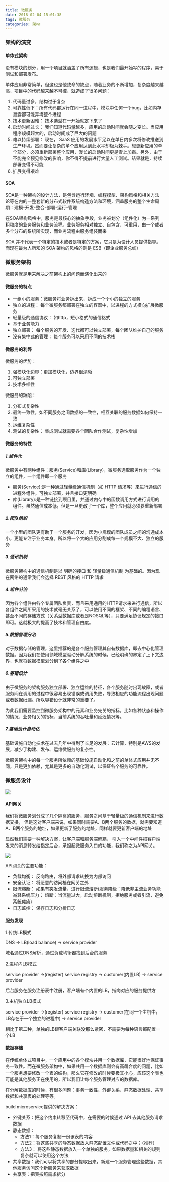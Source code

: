 ```yaml
---
title: 微服务
date: 2018-02-04 15:01:38
tags: 微服务
categories: 架构
---
```


### 架构的演变

#### 单体式架构

没有模块的划分，用一个项目就涵盖了所有逻辑，也是我们最开始写的程序，易于测试和部署发布。

单体应用非常简单，但这也是他致命的缺点，随着业务的不断增加，复杂度越来越高，项目中的代码越来越不可控，就造成了很多问题：

1. 代码量过多，结构过于复杂
2. 可靠性低下：所有代码都运行在同一进程中，模块中任何一个bug，比如内存泄露都可能弄垮整个进程
3. 技术更新困难： 技术选型在一开始就定下来了
4. 启动时间过长： 我们知道代码量越多，应用的启动时间就会随之变长。当应用程序规模超大的，启动时间成了巨大的问题
5. 难以持续部署： 现在， SaaS 应用的发展水平足以在单日内多次将修改推送到生产环境。然而要让复杂的单个应用达到此水平却极为棘手。想更新应用的单个部分，必须重新部署整个应用，漫长的启动时间更是雪上加霜。另外，由于不能完全预见修改的影响，你不得不提前进行大量人工测试。结果就是，持续部署变得不可能
6. 扩展变得艰难

#### SOA

SOA是一种架构的设计方法，是包含运行环境、编程模型、架构风格和相关方法论等在内的一整套新的分布式软件系统构造方法和环境，涵盖服务的整个生命周期：建模-开发-整合-部署-运行-管理

在SOA架构风格中，服务是最核心的抽象手段，业务被划分（组件化）为一系列粗粒度的业务服务和业务流程。业务服务相对独立、自包含、可重用，由一个或者多个分布的系统所实现，而业务流程由服务组装而来

SOA 并不代表一个特定的技术或者是特定的方案，它只是为设计人员提供指导。而现在最为人所知的 SOA 架构的风格的则是 ESB（即企业服务总线）



### 微服务架构

微服务就是用来解决之前架构上的问题而演化出来的

#### 微服务的特点

- 一组小的服务：微服务将业务拆出来，拆成一个个小的独立的服务
- 独立的进程： 每个微服务都部署在独立的容器中，以进程的方式横向扩展微服务
- 轻量级的通信协议： 如http，短小格式的通信格式
- 基于业务能力
- 独立部署： 每个服务的开发、迭代都可以独立部署，每个团队维护自己的服务
- 没有集中式的管理： 每个服务可以采用不同的技术栈

#### 微服务的利弊

微服务的优势：

1. 强模块化边界：更加模块化，边界很清晰
2. 可独立部署
3. 技术多样性


微服务的缺陷：

1. 分布式复杂性
2. 最终一致性，如不同服务之间数据的一致性，相互关联的服务数据如何保持一致
3. 运维复杂性
4. 测试的复杂性： 集成测试就需要各个团队合作测试，复杂性增加

#### 微服务的特性

##### 1.组件化

微服务中有两种组件：服务(Service)和库(Library)，微服务选取服务作为一个独立的组件，一个组件即一个服务

- 服务(Service):是一种通过轻量级通信机制（如 HTTP 请求等）来进行通信的进程外组件。可独立部署，并且接口更明确
- 库(Library):是一种链接到项目里，并通过内存中的函数调用方式进行调用的组件。虽然通信成本低，但是一旦更改了一个库，整个应用就必须要重新部署


##### 2.团队组织

一个小型的团队更有助于一个服务的开发，因为小规模的团队成员之间的沟通成本小，更能专注于业务本身。所以将一个大的应用分割成每一个规模不大、独立的服务

##### 3.通讯机制
微服务架构中的通信机制是以 明确的接口 和 轻量级通信机制 为基础的。因为现在网络的通常我们会选择 REST 风格的 HTTP 请求

##### 4.组件分治

因为各个组件由各个专属团队负责，而且采用通用的HTTP请求来进行通信，所以各组件之间所采用的技术就毫无关系了，可以使用不同的框架、不同的编程语言、甚至不同的存储方式（关系型数据库或者是NOSQL等），只要满足协议规定的接口即可。这就极大的提高了技术和管理自由度。

##### 5.数据管理分治

对于数据存储的管理，这里推荐的是各个服务管理其自有数据库，即去中心化管理数据。因为我们在使用领域模型驱动分解系统的时候，已经明确的界定了上下文边界，也就将数据模型划分到了各个组件之中

##### 6.容错设计

由于微服务的架构服务独立部署、独立运维的特征，各个服务随时出现故障，或者服务间在调用的过程中很容易出现错误或调用失败，导致相应的功能流程出现问题或者数据纰漏。所以容错设计就非常的重要了。

为此我们需要监控到微服务架构中的元素和业务先关的指标，比如各种状态和操作的情况、业务相关的指标、当前系统的吞吐量和延迟情况等。

##### 7.基础设计自动化

基础设施自动化技术在过去几年中得到了长足的发展：云计算，特别是AWS的发展，减少了构建、发布、运维微服务的复杂性。

微服务架构中的每一个服务所依赖的基础设施自动化和之前的单体式应用并无不同，只是更加依赖，尤其是更多的自动化测试，以保证各个服务的可靠性。


### 微服务设计

![](/images/microservice.png)

#### API网关

我们将微服务划分成了几个隔离的服务，服务之间基于轻量级的通信机制来进行数据交换， 但是这对客户端来说，如果同时需要A、B两个服务的数据，就需要知道A、B两个服务的地址，如果更新了服务的地址，同样就要更新客户端的地址

显然我们需要一种解决方案，让客户端和服务端解耦， 引入一个中间件把客户端发来的消息转发给指定后台，承担起微服务入口的功能，我们称之为API网关。



![](/images/API-Gateway.png.jpg)


API网关的主要功能：
- 负载均衡： 反向路由，将外部请求转换为内部访问
- 安全认证： 将恶意的访问档在网关之外
- 限流熔断： 如果有突发流量，进行限流熔断(服务降级：降低非主流业务功能减轻系统压力； 熔断：当流量过大，启动熔断机制，拒绝服务或者引流，避免系统瘫痪)
- 日志监控： 保存日志和分析日志




#### 服务发现

1.传统LB模式

DNS -> LB(load balance) -> service provider

域名通过DNS解析，通过负载均衡器找到后台的服务

2.进程内LB模式

service provider ->(register)  service registry -> customer(内置LB) -> service provider

后台服务在服务注册表中注册，客户端有个内置的LB，指向对应的服务提供方


3.主机独立LB模式

service provider ->(register)   service registry  -> 
customer(在同一个主机中，LB存在于一个独立的进程中) -> service provider

相比于第二种，单独的LB跟客户端关联没那么紧密，不需要为每种语言都配置一个LB 


#### 数据存储

在传统单体式项目中，一个应用中的各个模块共用一个数据库，它能很好地保证事务一致性。而在微服务架构中，如果共用一个数据库则会有高耦合度的问题，比如一个服务想要修改一个表的结构，那么它在修改的时候要极其小心，应该这个表也可能是其他服务正在使用的，所以我们让每个服务管理对应的数据库。

在分解数据库的时候，有很多问题：事务一致性、外键关系、静态数据处理、共享数据和共享表的处理等等。

build microservice提供的解决方案：
- 外键关系：把这个约束转移至代码中，在需要的时候通过 API 去其他服务请求数据
- 静态数据：
    - 方法1：每个服务复制一份该表的内容
    - 方法2：将这些共享的静态数据放入静态配置文件或代码之中；（推荐）
    - 方法3： 将这些静态数据放入一个单独的服务，如果数据量和相关的规则复杂就可以使用这个方法
- 共享数据：我们可以将共享的部分提取出来，新建一个服务管理这些数据，其他服务访问这个新服务来获取数据
- 共享表：把表按照需求拆分

